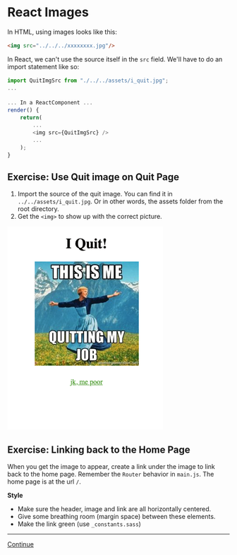 # React Images

In HTML, using images looks like this:

```html
<img src="../../../xxxxxxxx.jpg"/>
```

In React, we can't use the source itself in the `src` field. We'll have to do an import statement like so:

```javascript
import QuitImgSrc from "./../../assets/i_quit.jpg";
...

... In a ReactComponent ...
render() {
    return(
        ...
        <img src={QuitImgSrc} />
        ...
    );
}
```

## Exercise: Use Quit image on Quit Page

1. Import the source of the quit image. You can find it in `../../assets/i_quit.jpg`. Or in other words, the assets folder from the root directory.
2. Get the `<img>` to show up with the correct picture.

![Screenshot_Quit_Image](../images/screenshot_final_quit.png)

## Exercise: Linking back to the Home Page

When you get the image to appear, create a link under the image to link back to the home page. Remember the `Router` behavior in `main.js`. The home page is at the url `/`.

**Style**

- Make sure the header, image and link are all horizontally centered.
- Give some breathing room (margin space) between these elements.
- Make the link green (use `_constants.sass`)

---

[Continue](./13a_functions_as_variables.md)
